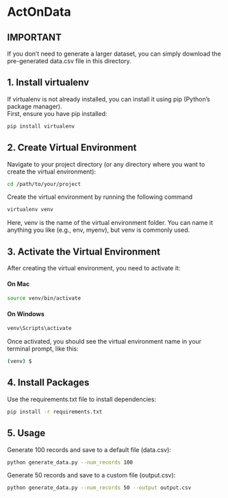# ActOnData

## IMPORTANT
If you don’t need to generate a larger dataset, you can simply download the pre-generated data.csv file in this directory.

## 1. Install virtualenv
If virtualenv is not already installed, you can install it using pip (Python’s package manager).  
First, ensure you have pip installed:

```bash
pip install virtualenv
```


## 2. Create Virtual Environment
Navigate to your project directory (or any directory where you want to create the virtual environment):

```bash
cd /path/to/your/project
```

Create the virtual environment by running the following command
```bash
virtualenv venv
```
Here, venv is the name of the virtual environment folder. You can name it anything you like (e.g., env, myenv), but venv is commonly used.

## 3. Activate the Virtual Environment
After creating the virtual environment, you need to activate it:

#### On Mac
```bash
source venv/bin/activate
```

#### On Windows
```bash
venv\Scripts\activate
```

Once activated, you should see the virtual environment name in your terminal prompt, like this:
```bash
(venv) $
```

## 4. Install Packages
Use the requirements.txt file to install dependencies:
```bash
pip install -r requirements.txt
```

## 5. Usage

Generate 100 records and save to a default file (data.csv):
```bash
python generate_data.py --num_records 100
```

Generate 50 records and save to a custom file (output.csv):
```bash
python generate_data.py --num_records 50 --output output.csv
```

